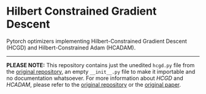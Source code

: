 # Hilbert Constrained Gradient Descent
Pytorch optimizers implementing Hilbert-Constrained Gradient Descent (HCGD) and Hilbert-Constrained Adam (HCADAM).

---

**PLEASE NOTE:** 
This repository contains just the unedited `hcgd.py` file from the [original repository](https://github.com/KordingLab/hilbert-constrained-gradient-descent), an empty `__init__.py` file to make it importable and no documentation whatsoever. 
For more information about *HCGD* and *HCADAM*, please refer to the [original repository](https://github.com/KordingLab/hilbert-constrained-gradient-descent) or the [original paper](https://openreview.net/pdf?id=SkMwpiR9Y7).
